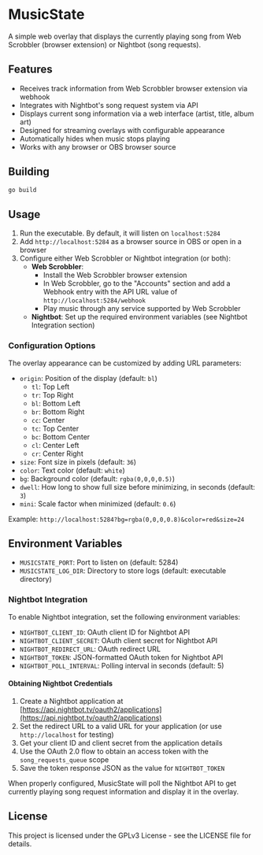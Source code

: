 # MusicState

A simple web overlay that displays the currently playing song from Web Scrobbler (browser extension) or Nightbot (song requests).

## Features

- Receives track information from Web Scrobbler browser extension via webhook
- Integrates with Nightbot's song request system via API
- Displays current song information via a web interface (artist, title, album art)
- Designed for streaming overlays with configurable appearance
- Automatically hides when music stops playing
- Works with any browser or OBS browser source

## Building

```bash
go build
```

## Usage

1. Run the executable. By default, it will listen on `localhost:5284`
2. Add `http://localhost:5284` as a browser source in OBS or open in a browser
3. Configure either Web Scrobbler or Nightbot integration (or both):
   - **Web Scrobbler**: 
     - Install the Web Scrobbler browser extension
     - In Web Scrobbler, go to the "Accounts" section and add a Webhook entry with the API URL value of `http://localhost:5284/webhook`
     - Play music through any service supported by Web Scrobbler
   - **Nightbot**: Set up the required environment variables (see Nightbot Integration section)

### Configuration Options

The overlay appearance can be customized by adding URL parameters:

- `origin`: Position of the display (default: `bl`)
  - `tl`: Top Left
  - `tr`: Top Right
  - `bl`: Bottom Left
  - `br`: Bottom Right
  - `cc`: Center
  - `tc`: Top Center
  - `bc`: Bottom Center
  - `cl`: Center Left
  - `cr`: Center Right
- `size`: Font size in pixels (default: `36`)
- `color`: Text color (default: `white`)
- `bg`: Background color (default: `rgba(0,0,0,0.5)`)
- `dwell`: How long to show full size before minimizing, in seconds (default: `3`)
- `mini`: Scale factor when minimized (default: `0.6`)

Example: `http://localhost:5284?bg=rgba(0,0,0,0.8)&color=red&size=24`

## Environment Variables

- `MUSICSTATE_PORT`: Port to listen on (default: 5284)
- `MUSICSTATE_LOG_DIR`: Directory to store logs (default: executable directory)

### Nightbot Integration

To enable Nightbot integration, set the following environment variables:

- `NIGHTBOT_CLIENT_ID`: OAuth client ID for Nightbot API
- `NIGHTBOT_CLIENT_SECRET`: OAuth client secret for Nightbot API  
- `NIGHTBOT_REDIRECT_URL`: OAuth redirect URL
- `NIGHTBOT_TOKEN`: JSON-formatted OAuth token for Nightbot API
- `NIGHTBOT_POLL_INTERVAL`: Polling interval in seconds (default: 5)

#### Obtaining Nightbot Credentials

1. Create a Nightbot application at [https://api.nightbot.tv/oauth2/applications](https://api.nightbot.tv/oauth2/applications)
2. Set the redirect URL to a valid URL for your application (or use `http://localhost` for testing)
3. Get your client ID and client secret from the application details
4. Use the OAuth 2.0 flow to obtain an access token with the `song_requests_queue` scope
5. Save the token response JSON as the value for `NIGHTBOT_TOKEN`

When properly configured, MusicState will poll the Nightbot API to get currently playing song request information and display it in the overlay.

## License

This project is licensed under the GPLv3 License - see the LICENSE file for details.
